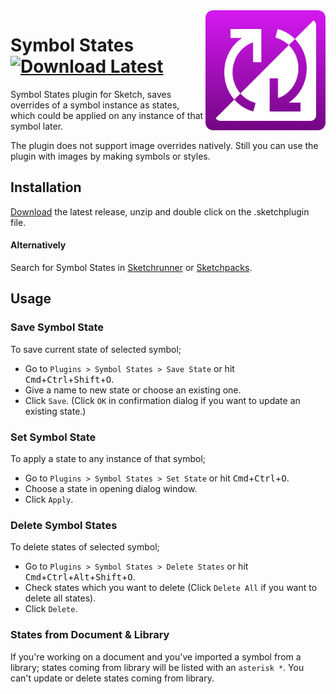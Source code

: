 <img src="https://github.com/ozgurgunes/Sketch-Symbol-States/blob/master/assets/icon.png?raw=true" alt="Sketch Case Converter" width="192" align="right" />

# Symbol States  [![Download Latest][image]][link]

[image]: https://img.shields.io/github/release/ozgurgunes/Sketch-Symbol-States.svg?label=Download
[link]: https://github.com/ozgurgunes/Sketch-Symbol-States/releases/latest/download/symbol-states.sketchplugin.zip

Symbol States plugin for Sketch, saves overrides of a symbol instance as states, which could be applied on any instance of that symbol later.

The plugin does not support image overrides natively. Still you can use the plugin with images by making symbols or styles.

## Installation

[Download][link] the latest release, unzip and double click on the .sketchplugin file.

#### Alternatively

Search for Symbol States in [Sketchrunner](http://sketchrunner.com/) or [Sketchpacks](https://sketchpacks.com/).

## Usage

### Save Symbol State

To save current state of selected symbol;

* Go to ```Plugins > Symbol States > Save State``` or hit <kbd>Cmd</kbd>+<kbd>Ctrl</kbd>+<kbd>Shift</kbd>+<kbd>O</kbd>.
* Give a name to new state or choose an existing one.
* Click ```Save```. (Click ```OK``` in confirmation dialog if you want to update an existing state.)

### Set Symbol State

To apply a state to any instance of that symbol;

* Go to ```Plugins > Symbol States > Set State``` or hit <kbd>Cmd</kbd>+<kbd>Ctrl</kbd>+<kbd>O</kbd>.
* Choose a state in opening dialog window.
* Click ```Apply```.

### Delete Symbol States

To delete states of selected symbol;

* Go to ```Plugins > Symbol States > Delete States``` or hit <kbd>Cmd</kbd>+<kbd>Ctrl</kbd>+<kbd>Alt</kbd>+<kbd>Shift</kbd>+<kbd>O</kbd>.
* Check states which you want to delete (Click ```Delete All``` if you want to delete all states).
* Click ```Delete```.

### States from Document & Library

If you're working on a document and you've imported a symbol from a library; states coming from library will be listed with an `asterisk *`. You can't update or delete states coming from library.